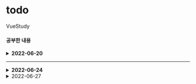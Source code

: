 # todo
 VueStudy

#### 공부한 내용
<details>
<summary><b>2022-06-20</b></summary>
<div markdown="1">       
<ul>
    <li>v-model 사용</li>
    <li>v-for 사용</li>
    <li>ref</li>
    <li>{{ index }} 인자 받아 올 수 있다.</li>
    <li>keydown.enter : enter를 keydown 했을때만.</li>
</ul>

<details>
<summary><b>cmd</b></summary>
<div markdown="1">

```html

    // 드라이버 이동
    cd /d D:\ 

    // cd Directory 경로 -> 경로로 이동

    // VS Code 실행, . <- 현재 폴더를 가르킴
    code . 

    // material Icon Theme <<< VS Code 폴더 예쁘게 해줌

```
</div>
</details>
</div>
<details>
<summary><b>공부(업데이트) 할 내용</b></summary>
<div markdown="1">
    <ul>
        <li>Data DB에 저장 --> DB 연결(Back)</li>
        <li>component화 --> 유튜브 찾아볼 것 </li>
    </ul>
</div>
</details>
</details>
<hr></hr>
<details>
<summary><b>2022-06-24</b></summary>

<div markdown="1"> 
<details>
    <summary><b>npm 내용</b></summary>
    <ul>
        <li>vue : JS 프레임워크</li>  
        <li>vue-loader : Vue 파일을 JS파일로 변환해준다.</li>  
        <li>vue-template-compiler : Vue 파일을 JS로 변환해준다.</li>  
        <li>webpack : 파일을 일부 변형하여 코드를 전달하고 하나로 묶어주는 도구.</li>  
        <li>webpack-cli : webpack 명령을 실행하는 사용하는 cli. </li>  
        <li>babel-loader : 우리의 코드를 브라우저에 맞는 코드로 변환해준다.  </li>  
        <li>Linter/formatter : coding convention </li>  
        <li>E2E : End to End testing </li>  
        <li>cd : change Directory </li>
    </ul>
</details>
<details>
    <summary><b>package.json "browserlist"</b></summary>
    <ul>
        <li> >1% : 전세계 사용자가 최소 1% 이상인 browser에만 실행</li>
        <li> Last 2 versions : 최근 두 개 version만 지원</li>
        <li> not ie 11 : IE 11에는 지원 안함</li>
    </ul>
</details>
<details>
<summary><b>cmd 명령어 복습</b></summary>
<div>

``` html
mkdir(make Directory) : folder 만들기 
code . : VSCode 실행
cd ../ : 하위 폴더로 이동
cd 경로 : 해당 경로의 폴더로 이동
cls : terminal 깨끗하게 지우기
ctrl + C : 실행 종료 

```
</div>

</details>
</div>

</details>
</div>
</details>

<details>
    <summary>2022-06-27</summary>
<details>
    <summary>node.js</summary>
    * vue를 사용하기 위해 설치하는 엔진
    * js file을 interpreter 한다. ==> 파이썬과 js는 일반적으로 컴파일 하지 않는다.
        --> 컴파일이 존재 하긴 하지만 실행되는 동시에 컴파일 한다
            --> C는 전부다 컴파일 한다음 run
            --> Java는 Intermedia (Byte Code) -> JVM run
            --> JS는 run -> 이 순간에 한줄 한줄 보면서 컴파일하고 구동 시작

    C vs JS
    C 같은 경우 --> 다 준비해놓고 기다림
    JS 같은 경우 -> 필요할 때 그때서야 준비 시작

    * v8 : chrome의 핵심 엔진, JS를 convert 한다.
            --> Node가 v8기반으로 만들어짐. backEnd 사용을 위해 만들어짐.
            원래는 front에서만 사용되던 JS가 node를 통해 backEnd에서 사용 가능 해짐
            --> back End Tool  (Java Script run time 환경)
        npm node package manager
</details>

<details>



```

1. 브라우저가 localhost:3001을 요청
2. 서버가 요청을 수신함
3. 서버가 index.html을 보냄
4. 브라우저가 index.html을 받음
5. 브라우저가 index.html을 실행
6. 브라우저가 index.html 6번째 줄을 보고 js파일이 필요하다는 걸 알게 됨
7. 브라우저가 js파일을 서버에 요청함
8. 서버가 요청을 받음
9. 서버가 js파일을 보내줌
10. 브라우저가 js파일을 받음
11. 브라우저가 js파일을 실행함
12. <div #app>이 채워짐
13. 브라우저가 9번째 줄을 봄
14 css 요청 -> 수신 -> 페이지 꾸밈

라우팅 케이스
1. About 탭을 클릭한다.
2. 평소 같으면 브라우저가 서버에 localhost:3001/about를 요청한다
3. 그리고 평소 같으면 서버가 이 url보고 알맞는 controller를 통해서 상응하는 html파일을 보내준다.

하지만!!!!!!
SPA의 경우
2. 주소창은 마치 새로운 endpoint로 요청해서 controller를 통해 새로운 페이지를 받는 것처럼 보이게 하고.
2-2. 실제로는 Ajax를 통해서 js파일만 딸랑 받아온다.


처음 시
1. url 요청
2. 서버 수신, controller 위임, 서비스 실행 (단순한 html 반환)

라우팅 시
1. js파일 요청
2. 서버 수신, static asset


로그인 시도
    1. 브라우저가 api endpoint로 id와 password를 담아서 로그인 시도를 한다.
    2. Spring 서버의 api controller가 이 요청을 받고 전달 받은 id와 password를 기반으로 판단을 한다.
    3. 성공했다면 브라우저에게 {result: 1}을 보낸다.
    4. 브라우저가 {result:1}를 응답으로 받는다 (아직 login페이지임)
    5. 이후, 브라우저가 로그인이 성공했다고 판단하고 이제서야 페이지 라우팅을 시도한다.
    6. 이제 Spring 서버에 www.yoonpasta.com/admin url요청을 보낸다.
    7. Spring 서버가 이 요청을 수신하고 admin.html을 반환한다.


    탈퇴시도
    1. 브라우저가 checkPassword controller로 password를 담아서 보낸다.
    2. Spring 서버의 checkPassword controller가 이를 받고 password를 db랑 비교한다.
    3. 성공여부를 JSON 포멧으로 브라우저에게 반환한다.
    4. 브라우저가 성공여부를 JSON 응답으로 받았다.
    5. 성공했으면 이번에는 leaveMember controller로 요청을 보낸다. 그리고 그 결과 서버는 db에서 정보를 삭제하고 redirect한다.
    6. 실패하면 요청을 안 보내고 경고만 띄운다.

```

</details>


</details>